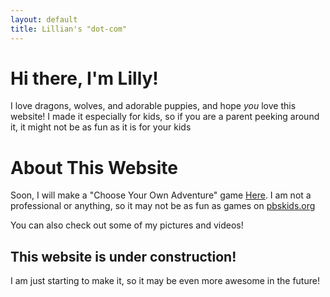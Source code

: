 ```yaml
---
layout: default
title: Lillian's "dot-com"
---
```

		
Hi there, I'm Lilly!
====================

I love dragons, wolves, and adorable puppies, and hope *you* love this website! I made it especially for kids, so if you are a parent peeking around it, it might not be as fun as it is for your kids

About This Website
==================

Soon, I will make a "Choose Your Own Adventure" game [Here](/game). I am not a professional or anything, so it may not be as fun as games on [pbskids.org](https://pbskids.org)

You can also check out some of my pictures and videos!

This website is under construction!
-----------------------------------

I am just starting to make it, so it may be even more awesome in the future!
